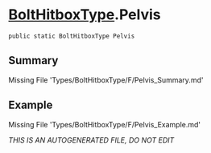 # [BoltHitboxType](Types/BoltHitboxType.md).Pelvis
`public static BoltHitboxType Pelvis`
## Summary
Missing File 'Types/BoltHitboxType/F/Pelvis_Summary.md'
## Example
Missing File 'Types/BoltHitboxType/F/Pelvis_Example.md'

*THIS IS AN AUTOGENERATED FILE, DO NOT EDIT*
